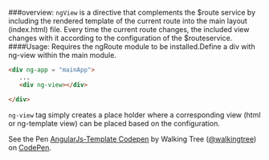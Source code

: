 ###overview:
`ngView` is a directive that complements the $route  service by including the rendered template of the current route into the main layout (index.html) file. 
Every time the current route changes, the included view changes with it according to the configuration of the  $routeservice.
####Usage:
 Requires the ngRoute module to be installed.Define a div with ng-view within the main module.
```html
<div ng-app = "mainApp">
   ...
   <div ng-view></div>

</div>    
```
`ng-view` tag simply creates a place holder where a corresponding view (html or ng-template view) can be placed based on the configuration.

<p data-height="268" data-theme-id="0" data-slug-hash="wKYNPX" data-default-tab="result" data-user="walkingtree" class='codepen'>See the Pen <a href='http://codepen.io/walkingtree/pen/wKYNPX/'>AngularJs-Template Codepen</a> by Walking Tree (<a href='http://codepen.io/walkingtree'>@walkingtree</a>) on <a href='http://codepen.io'>CodePen</a>.</p>
<script async src="//assets.codepen.io/assets/embed/ei.js"></script>
